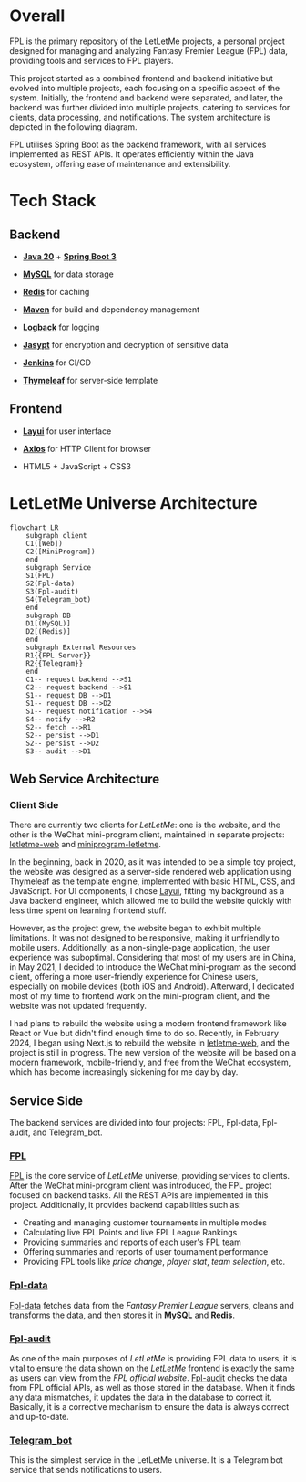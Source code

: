 # Overall

FPL is the primary repository of the LetLetMe projects, a personal project designed for managing and analyzing Fantasy Premier League (FPL) data, providing tools and services to FPL players.

This project started as a combined frontend and backend initiative but evolved into multiple projects, each focusing on a specific aspect of the system. Initially, the frontend and backend were separated, and later, the backend was further divided into multiple projects, catering to services for clients, data processing, and notifications. The system architecture is depicted in the following diagram.

FPL utilises Spring Boot as the backend framework, with all services implemented as REST APIs. It operates efficiently within the Java ecosystem, offering ease of maintenance and extensibility.

# Tech Stack

## Backend


- **[Java 20](https://www.java.com/en/)** + **[Spring Boot 3](https://spring.io/projects/spring-boot)**


- **[MySQL](https://www.mysql.com/)** for data storage


- **[Redis](https://redis.io/)** for caching


- **[Maven](https://maven.apache.org/)** for build and dependency management


- **[Logback](https://github.com/qos-ch/logback)** for logging


- **[Jasypt](https://github.com/ulisesbocchio/jasypt-spring-boot)** for encryption and decryption of sensitive data


- **[Jenkins](https://www.jenkins.io/)** for CI/CD


- **[Thymeleaf](https://www.thymeleaf.org/)** for server-side template



## Frontend


- **[Layui](https://github.com/layui/layui)** for user interface


- **[Axios](https://axios-http.com/)** for HTTP Client for browser


- HTML5 + JavaScript + CSS3

# LetLetMe Universe Architecture

```mermaid
flowchart LR
    subgraph client
    C1([Web])
    C2([MiniProgram])
    end
    subgraph Service
    S1(FPL)
    S2(Fpl-data)
    S3(Fpl-audit)
    S4(Telegram_bot)
    end
    subgraph DB
    D1[(MySQL)]
    D2[(Redis)]
    end
    subgraph External Resources
    R1{{FPL Server}}
    R2{{Telegram}}
    end
    C1-- request backend -->S1
    C2-- request backend -->S1
    S1-- request DB -->D1
    S1-- request DB -->D2
    S1-- request notification -->S4
    S4-- notify -->R2
    S2-- fetch -->R1
    S2-- persist -->D1
    S2-- persist -->D2
    S3-- audit -->D1
```
## Web Service Architecture

### Client Side
There are currently two clients for _LetLetMe_: one is the website, and the other is the WeChat mini-program client, maintained in separate projects: [letletme-web](https://github.com/tonglam/letletme-web) and [miniprogram-letletme](https://github.com/tonglam/miniprogram-letletme).

In the beginning, back in 2020, as it was intended to be a simple toy project, the website was designed as a server-side rendered web application using Thymeleaf as the template engine, implemented with basic HTML, CSS, and JavaScript. 
For UI components, I chose [Layui](https://github.com/layui/layui), fitting my background as a Java backend engineer, which allowed me to build the website quickly with less time spent on learning frontend stuff.

However, as the project grew, the website began to exhibit multiple limitations. 
It was not designed to be responsive, making it unfriendly to mobile users. 
Additionally, as a non-single-page application, the user experience was suboptimal. 
Considering that most of my users are in China, in May 2021, I decided to introduce the WeChat mini-program as the second client, offering a more user-friendly experience for Chinese users, especially on mobile devices (both iOS and Android). 
Afterward, I dedicated most of my time to frontend work on the mini-program client, and the website was not updated frequently.

I had plans to rebuild the website using a modern frontend framework like React or Vue but didn't find enough time to do so. 
Recently, in February 2024, I began using Next.js to rebuild the website in [letletme-web](https://github.com/tonglam/letletme-web), and the project is still in progress. 
The new version of the website will be based on a modern framework, mobile-friendly, and free from the WeChat ecosystem, which has become increasingly sickening for me day by day.

## Service Side
The backend services are divided into four projects: FPL, Fpl-data, Fpl-audit, and Telegram_bot.

### [FPL](https://github.com/tonglam/fpl-public)
[FPL](https://github.com/tonglam/fpl-public) is the core service of _LetLetMe_ universe, providing services to clients. 
After the WeChat mini-program client was introduced, the FPL project focused on backend tasks.
All the REST APIs are implemented in this project. 
Additionally, it provides backend capabilities such as:

- Creating and managing customer tournaments in multiple modes
- Calculating live FPL Points and live FPL League Rankings
- Providing summaries and reports of each user's FPL team
- Offering summaries and reports of user tournament performance
- Providing FPL tools like _price change_, _player stat_, _team selection_, etc.

### [Fpl-data](https://github.com/tonglam/fpl-data-public)
[Fpl-data](https://github.com/tonglam/fpl-data-public) fetches data from the _Fantasy Premier League_ servers, cleans and transforms the data, and then stores it in **MySQL** and **Redis**.

### [Fpl-audit](https://github.com/tonglam/fpl-audit)
As one of the main purposes of _LetLetMe_ is providing FPL data to users, 
it is vital to ensure the data shown on the _LetLetMe_ frontend is exactly the same as users can view from the _FPL official website_.
[Fpl-audit](https://github.com/tonglam/fpl-audit) checks the data from FPL official APIs, as well as those stored in the database. 
When it finds any data mismatches, it updates the data in the database to correct it. 
Basically, it is a corrective mechanism to ensure the data is always correct and up-to-date.

### [Telegram_bot](https://github.com/tonglam/telegramBot-public)
This is the simplest service in the LetLetMe universe. 
It is a Telegram bot service that sends notifications to users.